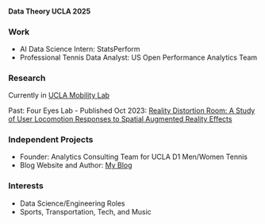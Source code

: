 #### Data Theory UCLA 2025

### Work
- AI Data Science Intern: StatsPerform
- Professional Tennis Data Analyst: US Open Performance Analytics Team

### Research
Currently in [UCLA Mobility Lab](https://mobility-lab.seas.ucla.edu)

Past: Four Eyes Lab - Published Oct 2023: 
[Reality Distortion Room: A Study of User Locomotion Responses to Spatial Augmented Reality Effects](https://www.microsoft.com/en-us/research/uploads/prod/2023/11/Reality-Distortion-Room-ISMAR-23.pdf)

### Independent Projects
- Founder: Analytics Consulting Team for UCLA D1 Men/Women Tennis
- Blog Website and Author: [My Blog](https://www.jerryhshi.com)


### Interests
- Data Science/Engineering Roles
- Sports, Transportation, Tech, and Music



<!--
**jerryshi042003/jerryshi042003** is a ✨ _special_ ✨ repository because its `README.md` (this file) appears on your GitHub profile.

Here are some ideas to get you started:

- 🔭 I’m currently working on ...
- 🌱 I’m currently learning ...
- 👯 I’m looking to collaborate on ...
- 🤔 I’m looking for help with ...
- 💬 Ask me about ...
- 📫 How to reach me: ...
- 😄 Pronouns: ...
- ⚡ Fun fact: ...
-->
